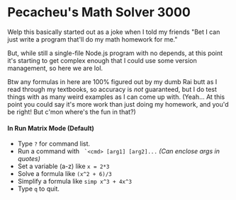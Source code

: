 # Pecacheu's Math Solver 3000
Welp this basically started out as a joke when I told my friends "Bet I can just write a program that'll do my math homework for me."

But, while still a single-file Node.js program with no depends, at this point it's starting to get complex enough that I could use some version management, so here we are lol.

Btw any formulas in here are 100% figured out by my dumb Rai butt as I read through my textbooks, so accuracy is *not* guaranteed, but I do test things with as many weird examples as I can come up with. (Yeah... At this point you could say it's more work than just doing my homework, and you'd be right! But c'mon where's the fun in that?)

#### In Run Matrix Mode (Default)
- Type `?` for command list.
- Run a command with `` `<cmd> [arg1] [arg2]...`` *(Can enclose args in quotes)*
- Set a variable (a-z) like `x = 2*3`
- Solve a formula like `(x^2 + 6)/3`
- Simplify a formula like `simp x^3 + 4x^3`
- Type `q` to quit.